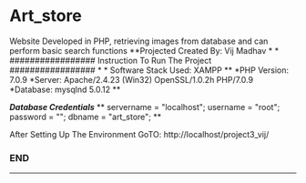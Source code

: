 # Art_store
Website Developed in PHP, retrieving images from database and can perform basic search functions
**Projected Created By: Vij Madhav
*
*
#################     Instruction To Run The Project      #################
*
*
Software Stack Used: XAMPP
**
*PHP Version: 7.0.9
*Server: Apache/2.4.23 (Win32) OpenSSL/1.0.2h PHP/7.0.9
*Database: mysqlnd 5.0.12
**

***Database Credentials***
**
  servername = "localhost";
  username = "root";
  password = "";
  dbname = "art_store";
**

After Setting Up The Environment
GoTO:
http://localhost/project3_vij/

### END ###
*********************************

